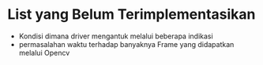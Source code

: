 # List yang Belum Terimplementasikan
- Kondisi dimana driver mengantuk melalui beberapa indikasi
- permasalahan waktu terhadap banyaknya Frame yang didapatkan melalui Opencv
